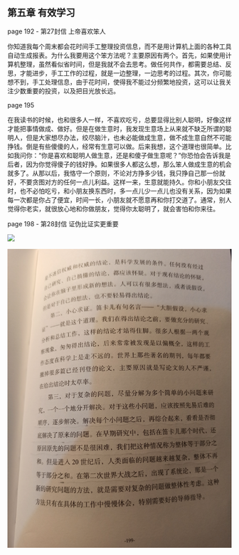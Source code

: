## 第五章 有效学习

page 192 - 第27封信 上帝喜欢笨人

你知道我每个周末都会花时间手工整理投资信息，而不是用计算机上面的各种工具自动生成报表。为什么我要用这个笨方法呢？主要原因有两个。首先，如果使用计算机整理，虽然看似省时间，但是我就不会去思考。做任何共作，都需要总结、反思，才能进步，手工工作的过程，就是一边整理，一边思考的过程。其次，你可能想不到，手工处理信息，由于花时间，使得我不能过分频繁地投资，这可以让我关注少数重要的投资，以及把目光放长远。

page 195

在我读书的时候，也和很多人一样，不喜欢吃亏，总要显得比别人聪明，好像这样才能把事情做成、做好。但是在做生意时，我发现生意场上从来就不缺乏所谓的聪明人，但是大家想尽办法，绞尽脑汁，也未必能做成生意，做不成生意自然不可能挣钱。倒是有些傻傻的人，经常有生意可以做。后来我想，这个道理也很简单。比如我问你：“你是喜欢和聪明人做生意，还是和傻子做生意呢？”你恐怕会告诉我是后者，因为你觉得傻子的钱好挣。如果很多人都这么想，那么笨人做成生意的机会就多了。从那以后，我恪守一个原则，不论对方挣多少钱，我只挣自己那一份就好，不要贪图对方的任何一点儿利益。这样一来，生意就能持久。你和小朋友交往时，也不必怕吃亏，和小朋友换东西时，多一点儿少一点儿也没有关系，因为如果每一次都是你占了便宜，时间一长，小朋友就不愿意再和你打交道了。通常，别人觉得你老实，就很放心地和你做朋友，觉得你太聪明了，就会害怕和你来往。

page 198 - 第28封信 证伪比证实更重要

![](./page198.jpg)

![](./page199.jpg)
